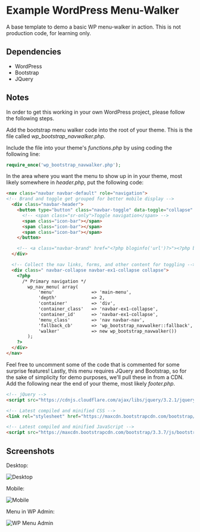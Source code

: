 # Example WordPress Menu-Walker
A base template to demo a basic WP menu-walker in action.  This is not production code, for learning only.
## Dependencies
- WordPress
- Bootstrap
- JQuery
## Notes
In order to get this working in your own WordPress project, please follow the following steps.

Add the bootstrap menu walker code into the root of your theme.  This is the file called *wp_bootstrap_navwalker.php*.

Include the file into your theme's *functions.php* by using coding the following line:
```php
require_once('wp_bootstrap_navwalker.php');
```
In the area where you want the menu to show up in in your theme, most likely somewhere in *header.php*, put the following code:
```html
<nav class="navbar navbar-default" role="navigation">
<!-- Brand and toggle get grouped for better mobile display -->
  <div class="navbar-header">
    <button type="button" class="navbar-toggle" data-toggle="collapse" data-target=".navbar-ex1-collapse">
      <!-- <span class="sr-only">Toggle navigation</span> -->
      <span class="icon-bar"></span>
      <span class="icon-bar"></span>
      <span class="icon-bar"></span>
    </button>

    <!-- <a class="navbar-brand" href="<?php bloginfo('url')?>"><?php bloginfo('name')?></a> -->
  </div>

  <!-- Collect the nav links, forms, and other content for toggling -->
  <div class=" navbar-collapse navbar-ex1-collapse collapse">
    <?php
      /* Primary navigation */
        wp_nav_menu( array(
            'menu'              => 'main-menu',
            'depth'             => 2,
            'container'         => 'div',
            'container_class'   => 'navbar-ex1-collapse',
            'container_id'      => 'navbar-ex1-collapse',
            'menu_class'        => 'nav navbar-nav',
            'fallback_cb'       => 'wp_bootstrap_navwalker::fallback',
            'walker'            => new wp_bootstrap_navwalker())
        );
    ?>
  </div>
</nav>
```
Feel free to uncomment some of the code that is commented for some surprise features!  Lastly, this menu requires JQuery and Bootstrap, so for the sake of simplicity for demo purposes, we'll pull these in from a CDN.  Add the following near the end of your theme, most likely *footer.php*.
```html
<!-- jQuery -->
<script src="https://cdnjs.cloudflare.com/ajax/libs/jquery/3.2.1/jquery.js"></script>

<!-- Latest compiled and minified CSS -->
<link rel="stylesheet" href="https://maxcdn.bootstrapcdn.com/bootstrap/3.3.7/css/bootstrap.min.css" integrity="sha384-BVYiiSIFeK1dGmJRAkycuHAHRg32OmUcww7on3RYdg4Va+PmSTsz/K68vbdEjh4u" crossorigin="anonymous">

<!-- Latest compiled and minified JavaScript -->
<script src="https://maxcdn.bootstrapcdn.com/bootstrap/3.3.7/js/bootstrap.min.js" integrity="sha384-Tc5IQib027qvyjSMfHjOMaLkfuWVxZxUPnCJA7l2mCWNIpG9mGCD8wGNIcPD7Txa" crossorigin="anonymous"></script>
```

## Screenshots
Desktop:

![Desktop](https://github.com/sarn1/example-wordpress-menu-walker/blob/master/doc/desktop.png)

Mobile:

![Mobile](https://github.com/sarn1/example-wordpress-menu-walker/blob/master/doc/mobile.png)

Menu in WP Admin:

![WP Menu Admin](https://github.com/sarn1/example-wordpress-menu-walker/blob/master/doc/menu.png)
